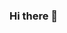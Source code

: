 ### Hi there 👋

<!--
**kasunwanigasekara/kasunwanigasekara** is a ✨ _special_ ✨ repository because its `README.md` (this file) appears on your GitHub profile.

I'm a software engineer with 6+ years of background in developing production and sales-based applications. I have a Software Engineering degree with second class upper division grade. recently I completed a PHP back-end development course at Jagaad Accedemy and from there got a chance to enhance my technological background in Symfony framework, Git, Docker, Object Oriented Programming, and REST API development. please check my projects which cover different aspects of my learnings and abilities in software development.


- 🔭 I’m currently working on ...
- 🌱 I’m currently learning ...
- 👯 I’m looking to collaborate on ...
- 🤔 I’m looking for help with ...
- 💬 Ask me about ...
- 📫 How to reach me: ...
- 😄 Pronouns: ...
- ⚡ Fun fact: ...
-->
